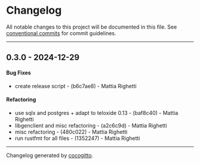 # Changelog
All notable changes to this project will be documented in this file. See [conventional commits](https://www.conventionalcommits.org/) for commit guidelines.

- - -
## 0.3.0 - 2024-12-29
#### Bug Fixes
- create release script - (b6c7ae8) - Mattia Righetti
#### Refactoring
- use sqlx and postgres + adapt to teloxide 0.13 - (baf8c40) - Mattia Righetti
- libgenclient and misc refactoring - (a2c6c9d) - Mattia Righetti
- misc refactoring - (480c022) - Mattia Righetti
- run rustfmt for all files - (1352247) - Mattia Righetti

- - -

Changelog generated by [cocogitto](https://github.com/cocogitto/cocogitto).